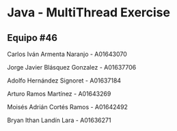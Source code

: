 # **Java - MultiThread Exercise**

## Equipo #46

Carlos Iván Armenta Naranjo - A01643070

Jorge Javier Blásquez Gonzalez - A01637706 

Adolfo Hernández Signoret - A01637184

Arturo Ramos Martínez - A01643269

Moisés Adrián Cortés Ramos - A01642492

Bryan Ithan Landín Lara - A01636271
